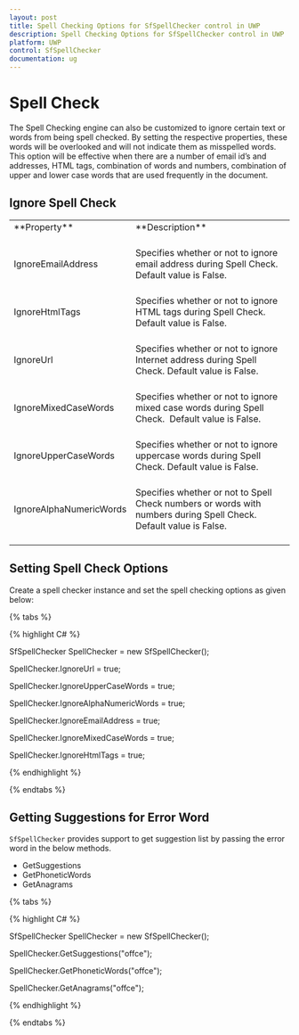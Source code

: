 ```yaml
---
layout: post
title: Spell Checking Options for SfSpellChecker control in UWP
description: Spell Checking Options for SfSpellChecker control in UWP
platform: UWP
control: SfSpellChecker
documentation: ug
---
```


# Spell Check

The Spell Checking engine can also be customized to ignore certain text or words from being spell checked. By setting the respective properties, these words will be overlooked and will not indicate them as misspelled words. This option will be effective when there are a number of email id’s and addresses, HTML tags, combination of words and numbers, combination of upper and lower case words that are used frequently in the document.

## Ignore Spell Check

<table>
<tr>
<td>
**Property**<br/><br/></td><td>
**Description**<br/><br/></td></tr>
<tr>
<td>
IgnoreEmailAddress<br/><br/></td><td>
Specifies whether or not to ignore email address during Spell Check. Default value is False.<br/><br/></td></tr>
<tr>
<td>
IgnoreHtmlTags<br/><br/></td><td>
Specifies whether or not to ignore HTML tags during Spell Check. Default value is False.<br/><br/></td></tr>
<tr>
<td>
IgnoreUrl<br/><br/></td><td>
Specifies whether or not to ignore Internet address during Spell Check. Default value is False.<br/><br/></td></tr>
<tr>
<td>
IgnoreMixedCaseWords<br/><br/></td><td>
Specifies whether or not to ignore mixed case words during Spell Check.  Default value is False.<br/><br/></td></tr>
<tr>
<td>
IgnoreUpperCaseWords<br/><br/></td><td>
Specifies whether or not to ignore uppercase words during Spell Check. Default value is False.<br/><br/></td></tr>
<tr>
<td>
IgnoreAlphaNumericWords<br/><br/></td><td>
Specifies whether or not to Spell Check numbers or words with numbers during Spell Check. Default value is False.<br/><br/></td></tr>
</table>


## Setting Spell Check Options

Create a spell checker instance and set the spell checking options as given below:

{% tabs %}

{% highlight C# %}

SfSpellChecker SpellChecker = new SfSpellChecker();

SpellChecker.IgnoreUrl = true;

SpellChecker.IgnoreUpperCaseWords = true;

SpellChecker.IgnoreAlphaNumericWords = true;

SpellChecker.IgnoreEmailAddress = true;

SpellChecker.IgnoreMixedCaseWords = true;

SpellChecker.IgnoreHtmlTags = true;

{% endhighlight %}

{% endtabs %}

## Getting Suggestions for Error Word

`SfSpellChecker` provides support to get suggestion list by passing the error word in the below methods.

* GetSuggestions
* GetPhoneticWords
* GetAnagrams

{% tabs %}

{% highlight C# %}

SfSpellChecker SpellChecker = new SfSpellChecker();

SpellChecker.GetSuggestions("offce");

SpellChecker.GetPhoneticWords("offce");

SpellChecker.GetAnagrams("offce");

{% endhighlight %}

{% endtabs %}